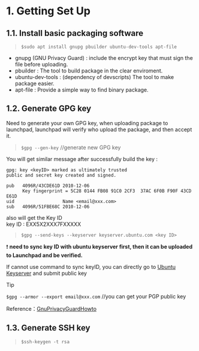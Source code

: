 # 1. Getting Set Up
## 1.1. Install basic packaging software
>`$sudo apt install gnupg pbuilder ubuntu-dev-tools apt-file`
- gnupg (GNU Privacy Guard) :  include the encrypt key that must sign the file before uploading.
- pbuilder : The tool to build package in the clear enviroment.
- ubuntu-dev-tools : (dependency of devscripts) The tool to make package easier.
- apt-file : Provide a simple way to find binary package.
## 1.2. Generate GPG key
Need to generate your own GPG key, when uploading package to launchpad, launchpad will verify who upload the package, and then accept it.
>`$gpg --gen-key` //generate new GPG key

You will get similar message after successfully build the key :
```
gpg: key <keyID> marked as ultimately trusted
public and secret key created and signed.

pub   4096R/43CDE61D 2010-12-06
      Key fingerprint = 5C28 0144 FB08 91C0 2CF3  37AC 6F0B F90F 43CD E61D
uid                  Name <email@xxx.com>
sub   4096R/51FBE68C 2010-12-06
```
also will get the Key ID\
key ID :  EXX5X2XXX7FXXXXX
>`$gpg --send-keys --keyserver keyserver.ubuntu.com <key ID>`

:exclamation: **need to sync key ID with ubuntu keyserver first, then it can be uploaded to Launchpad and be verified.**

If cannot use command to sync keyID, you can directly go to [Ubuntu Keyserver](https://keyserver.ubuntu.com/) and submit public key
> [!TIP]
> `$gpg --armor --export email@xxx.com` //you can get your PGP public key

Reference：[GnuPrivacyGuardHowto
](https://help.ubuntu.com/community/GnuPrivacyGuardHowto)

## 1.3. Generate SSH key
>`$ssh-keygen -t rsa`
